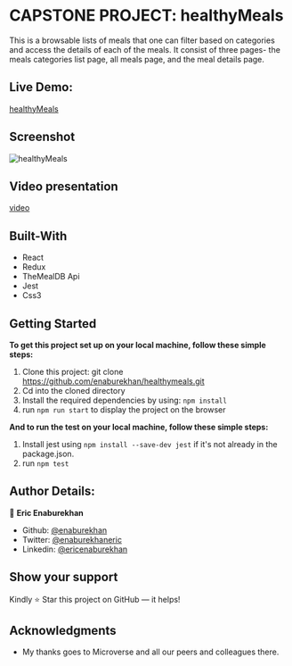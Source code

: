 # CAPSTONE PROJECT: healthyMeals
This is a browsable lists of meals that one can filter based on categories and access the details of each of the meals. It consist of three pages- the meals categories list page, all meals page, and the meal details page.

 
 ## Live Demo:
[healthyMeals](https://healty-meals-site-by-enaburekhan.netlify.app)

## Screenshot
![healthyMeals](https://user-images.githubusercontent.com/51296741/114375099-3efdc300-9b7c-11eb-898c-f195d83b4eae.png)

## Video presentation
[video](https://gist.github.com/enaburekhan/e7f257e3fb2c025dd3161222a9568798)

## Built-With


- React
- Redux
- TheMealDB Api
- Jest
- Css3

## Getting Started

**To get this project set up on your local machine, follow these simple steps:**

1. Clone this project: git clone https://github.com/enaburekhan/healthymeals.git
2. Cd into the cloned directory
3. Install the required dependencies by using: `npm install`
4. run `npm run start` to display the project on the browser

**And to run the test on your local machine, follow these simple steps:**
1. Install jest using `npm install --save-dev jest` if it's not already in the package.json. 
2. run `npm test` 


## Author Details:

👤 **Eric Enaburekhan**

- Github: [@enaburekhan](https://github.com/enaburekhan)
- Twitter: [@enaburekhaneric](https://twitter.com/enaburekhaneric)
- Linkedin: [@ericenaburekhan](https://www.linkedin.com/in/eric-enaburekhan-801a28100/)

## Show your support

Kindly ⭐ Star this project on GitHub — it helps!

## Acknowledgments

- My thanks goes to Microverse and all our peers and colleagues there.